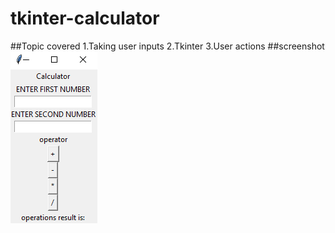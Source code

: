 # tkinter-calculator
##Topic covered
1.Taking user inputs
2.Tkinter
3.User actions
##screenshot
![image](https://github.com/yash125/tkinter-calculator/blob/master/Untitled3.png)

